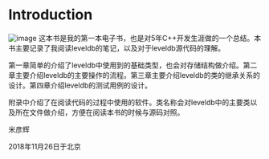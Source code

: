 # Introduction
![image](https://github.com/DennisCoder1024/ebook_leveldb/blob/master/cover.jpg)
这本书是我的第一本电子书，也是对5年C++开发生涯做的一个总结。本书主要记录了我阅读leveldb的笔记，以及对于leveldb源代码的理解。

第一章简单的介绍了leveldb中使用到的基础类型，也会对存储结构做介绍。第二章主要介绍leveldb的主要操作的流程。第三章主要介绍leveldb的类的继承关系的设计。第四章介绍leveldb的测试用例的设计。

附录中介绍了在阅读代码的过程中使用的软件。类名称会对leveldb中的主要类以及所在文件做介绍，方便在阅读本书的时候与源码对照。


米彦辉

2018年11月26日于北京